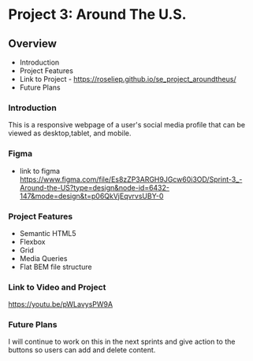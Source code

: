 # Project 3: Around The U.S.

## Overview

- Introduction
- Project Features
- Link to Project - https://roseliep.github.io/se_project_aroundtheus/
- Future Plans

### Introduction

This is a responsive webpage of a user's social media profile that can be viewed as desktop,tablet, and mobile.

### Figma

- link to figma https://www.figma.com/file/Es8zZP3ARGH9JGcw60i3OD/Sprint-3_-Around-the-US?type=design&node-id=6432-147&mode=design&t=p06QkVjEqvrvsUBY-0

### Project Features

- Semantic HTML5
- Flexbox
- Grid
- Media Queries
- Flat BEM file structure

### Link to Video and Project

https://youtu.be/pWLavysPW9A

### Future Plans

I will continue to work on this in the next sprints and give action to the buttons so users can add and delete content.
